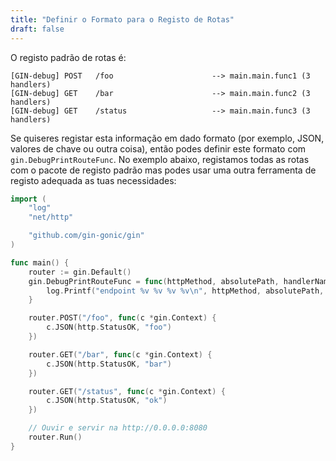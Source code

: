 ```yaml
---
title: "Definir o Formato para o Registo de Rotas"
draft: false
---
```


O registo padrão de rotas é:

```
[GIN-debug] POST   /foo                      --> main.main.func1 (3 handlers)
[GIN-debug] GET    /bar                      --> main.main.func2 (3 handlers)
[GIN-debug] GET    /status                   --> main.main.func3 (3 handlers)
```

Se quiseres registar esta informação em dado formato (por exemplo, JSON, valores de chave ou outra coisa), então podes definir este formato com `gin.DebugPrintRouteFunc`.
No exemplo abaixo, registamos todas as rotas com o pacote de registo padrão mas podes usar uma outra ferramenta de registo adequada as tuas necessidades:

```go
import (
	"log"
	"net/http"

	"github.com/gin-gonic/gin"
)

func main() {
	router := gin.Default()
	gin.DebugPrintRouteFunc = func(httpMethod, absolutePath, handlerName string, nuHandlers int) {
		log.Printf("endpoint %v %v %v %v\n", httpMethod, absolutePath, handlerName, nuHandlers)
	}

	router.POST("/foo", func(c *gin.Context) {
		c.JSON(http.StatusOK, "foo")
	})

	router.GET("/bar", func(c *gin.Context) {
		c.JSON(http.StatusOK, "bar")
	})

	router.GET("/status", func(c *gin.Context) {
		c.JSON(http.StatusOK, "ok")
	})

	// Ouvir e servir na http://0.0.0.0:8080
	router.Run()
}
```
